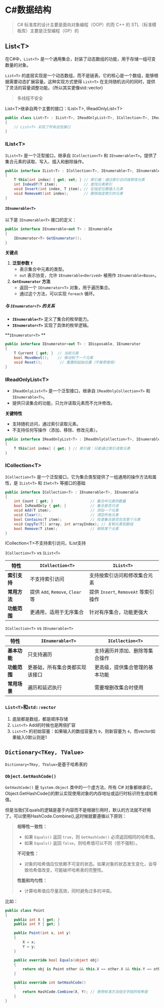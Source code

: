 # C#数据结构

> C\# 标准库的设计主要是面向对象编程（OOP）的而 C++ 的 STL（标准模板库）主要是泛型编程（GP）的

## List\<T\>

在C#中，`List<T>` 是一个通用集合，封装了动态数组的功能，用于存储一组可变数量的对象。

`List<T>` 的底层实现是一个动态数组，而不是链表。它的核心是一个数组，能够根据需要动态扩展容量。这种实现方式使得 `List<T>` 在支持随机访问的同时，提供了灵活的容量调整功能。（所以其实更像std::vector)

> 多线程不安全

List\<T>继承自两个主要的接口：IList\<T>, IReadOnlyList\<T>

```c#
public class List<T> : IList<T>, IReadOnlyList<T>, ICollection<T>, IReadOnlyCollection<T>, IEnumerable<T>, IEnumerable
{
    // List<T> 实现了所有这些接口
}

```

### IList\<T>

`IList<T>` 是一个泛型接口，继承自 `ICollection<T>` 和 `IEnumerable<T>`。提供了集合元素的读取、写入、插入和删除操作。

```c#
public interface IList<T> : ICollection<T>, IEnumerable<T>, IEnumerable
{
    T this[int index] { get; set; } // 索引器：通过索引访问或修改元素
    int IndexOf(T item);            // 查找元素索引
    void Insert(int index, T item); // 在指定位置插入元素
    void RemoveAt(int index);       // 删除指定索引的元素
}
```

#### `IEnumerable<T>`

以下是 `IEnumerable<T>` 接口的定义：

```c#
public interface IEnumerable<out T> : IEnumerable
{
    IEnumerator<T> GetEnumerator();
}
```

**关键点**

1. **泛型参数 `T`**
   - 表示集合中元素的类型。
   - `out` 表示协变，允许 `IEnumerable<Derived>` 被用作 `IEnumerable<Base>`。
2. **`GetEnumerator` 方法**
   - 返回一个 `IEnumerator<T>` 对象，用于遍历集合。
   - 通过这个方法，可以实现 `foreach` 循环。

#####  与 `IEnumerator<T>` 的关系

- **`IEnumerable<T>`** 定义了集合的枚举能力。
- **`IEnumerator<T>`** 实现了具体的枚举逻辑。

**`IEnumerator<T>` **

```c#
public interface IEnumerator<out T> : IDisposable, IEnumerator
{
    T Current { get; }  // 当前元素
    bool MoveNext();    // 移动到下一个元素
    void Reset();        // 重置到起始位置（不推荐使用）
}
```

### IReadOnlyList\<T>

- `IReadOnlyList<T>` 是一个泛型接口，继承自 `IReadOnlyCollection<T>` 和 `IEnumerable<T>`。
- 提供只读集合的功能，只允许读取元素而不允许修改。

**关键特性**

- 支持随机访问，通过索引读取元素。
- 不支持任何写操作（添加、移除、修改元素）。

```c#
public interface IReadOnlyList<T> : IReadOnlyCollection<T>, IEnumerable<T>, IEnumerable
{
    T this[int index] { get; } // 索引器：只能通过索引读取元素
}
```

### ICollection\<T>

`ICollection<T>` 是一个泛型接口，它为集合类型提供了一组通用的操作方法和属性，是 `IList<T>` 和 `ISet<T>` 等接口的基础

```c#
public interface ICollection<T> : IEnumerable<T>, IEnumerable
{
    int Count { get; }                 // 集合中元素的数量
    bool IsReadOnly { get; }           // 集合是否只读
    void Add(T item);                  // 添加一个元素
    void Clear();                      // 清空所有元素
    bool Contains(T item);             // 检查集合是否包含某个元素
    void CopyTo(T[] array, int arrayIndex); // 复制元素到数组
    bool Remove(T item);               // 移除某个元素
}

```

ICollection\<T>不支持索引访问，IList支持

`ICollection<T>` vs `IList<T>`

| 特性         | `ICollection<T>`                 | `IList<T>`                           |
| ------------ | -------------------------------- | ------------------------------------ |
| **索引支持** | 不支持索引访问                   | 支持按索引访问和修改集合元素         |
| **常用方法** | 提供 `Add`, `Remove`, `Clear` 等 | 提供 `Insert`, `RemoveAt` 等索引操作 |
| **功能范围** | 更通用，适用于无序集合           | 针对有序集合，功能更强大             |

`ICollection<T>` vs `IEnumerable<T>`

| 特性         | `IEnumerable<T>`               | `ICollection<T>`               |
| ------------ | ------------------------------ | ------------------------------ |
| **基本功能** | 只支持遍历                     | 支持遍历并添加、删除等集合操作 |
| **功能范围** | 更基础，所有集合类都实现该接口 | 更高级，提供集合管理的基本功能 |
| **常用场景** | 遍历和延迟执行                 | 需要增删改集合时使用           |

### `List<T>`和`std::vector`

1. 底层都是数组，都是顺序存储
2. `List<T>` Add的时候也是两倍扩容
3. `List<T>` 的初始容量：如果输入的数组容量为 `0`，则新容量为 `4`，而vector如果输入0默认则是1

## `Dictionary<TKey, TValue>`

`Dictionary<TKey, TValue>`是基于哈希表的

### `Object.GetHashCode()` 

`GetHashCode()` 是 `System.Object` 类中的一个虚方法，所有 C# 对象都继承它。Object.GetHashCode()的默认实现使用对象的内存地址或运行时标识符生成哈希值。

但是当我们Equals的逻辑是基于内容而不是根据引用时，默认的方法就不好用了。可以使用HashCode.Combine(),这时候就要遵循以下原则：

> **相等性一致性：**
>
> - 如果 `Equals()` 返回 `true`，则 `GetHashCode()` 必须返回相同的哈希值。
> - 如果 `Equals()` 返回 `false`，则哈希值可以不同（但不强制）。
>
> **不可变性：**
>
> - 对象的哈希值应仅依赖不可变的状态。如果对象的状态发生变化，会导致哈希值改变，可能破坏哈希表的完整性。
>
> **性能和均匀性：**
>
> - 计算哈希值应尽量高效，同时避免过多的冲突。

比如：

```c#
public class Point
{
    public int X { get; }
    public int Y { get; }

    public Point(int x, int y)
    {
        X = x;
        Y = y;
    }

    public override bool Equals(object obj)
    {
        return obj is Point other && this.X == other.X && this.Y == other.Y;
    }

    public override int GetHashCode()
    {
        return HashCode.Combine(X, Y); // 使用标准方法组合字段的哈希值
    }
}
```

